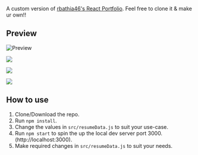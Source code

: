 


A custom version of [rbathia46's React Portfolio](https://github.com/rbhatia46/React-Portfolio). Feel free to clone it & make ur own!!

## Preview
![Preview](https://i.ibb.co/swnBjBB/Captura-de-pantalla-2023-02-18-222231.jpg)

![](https://i.ibb.co/gRbpSfj/Captura-de-pantalla-2023-02-18-222539.jpg[/img)

![](https://i.ibb.co/DRvq8F9/Captura-de-pantalla-2023-02-18-222603.jpg)

![](https://i.ibb.co/hBwG28N/Captura-de-pantalla-2023-02-18-222639.jpg)

## How to use
1. Clone/Download the repo.
2. Run  ``` npm install ```.
3. Change the values in ```src/resumeData.js``` to suit your use-case.
4. Run ```npm start``` to spin the up the local dev server port 3000.(http://localhost:3000).
5. Make required changes in ```src/resumeData.js``` to suit your needs.

